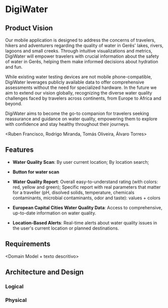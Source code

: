 # DigiWater

## Product Vision

Our mobile application is designed to address the concerns of travelers, hikers and adventurers regarding the quality of water in Gerês' lakes, rivers, lagoons and small creeks. Through intuitive visualizations and metrics, DigiWater will empower travelers with crucial information about the safety of water in Gerês, helping them make informed decisions about hydration and fun.

While existing water testing devices are not mobile phone-compatible, DigiWater leverages publicly available data to offer comprehensive assessments without the need for specialized hardware. In the future we aim to extend our vision globally, recognizing the diverse water quality challenges faced by travelers across continents, from Europe to Africa and beyond.

DigiWater aims to become the go-to companion for travelers seeking reassurance and guidance on water quality, empowering them to explore with confidence and stay healthy throughout their journeys.


<Ruben Francisco, Rodrigo Miranda, Tomás Oliveira, Álvaro Torres>

## Features

- **Water Quality Scan**: By user current location; By location search;

- **Button for water scan**

- **Water Quality Report**: Overall easy-to-understand rating (with colors: red, yellow and green); Specific report with real parameters that matter for a traveller (pH, disolved solids, temperature, chemicals contaminants, microbial contaminants, odor and taste): values + colors

- **European Capital Cities Water Quality Data**: Access to comprehensive, up-to-date information on water quality.

- **Location-Based Alerts**: Real-time alerts about water quality issues in the user's current location or planned destinations.

## Requirements
<Domain Model + texto descritivo>

## Architecture and Design 

### Logical
<Diagrama>
<Texto descritivo>

### Physical
<Diagrama>
<Texto descritivo>
